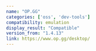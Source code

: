 ```yaml
---
name: "OP.GG"
categories: ['oss', 'dev-tools']
compatibility: emulation
display_result: "Compatible"
version_from: "1.4.13"
link: https://www.op.gg/desktop/
---
```

